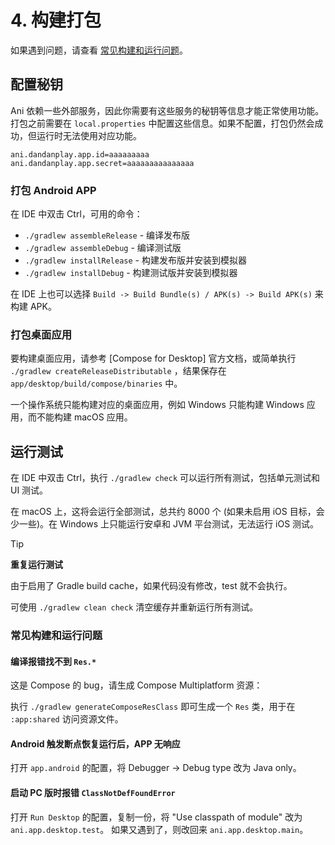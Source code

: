 # 4. 构建打包

如果遇到问题，请查看 [常见构建和运行问题](#常见构建和运行问题)。

## 配置秘钥

Ani 依赖一些外部服务，因此你需要有这些服务的秘钥等信息才能正常使用功能。打包之前需要在
`local.properties`
中配置这些信息。如果不配置，打包仍然会成功，但运行时无法使用对应功能。

```properties
ani.dandanplay.app.id=aaaaaaaaa
ani.dandanplay.app.secret=aaaaaaaaaaaaaaa
```

### 打包 Android APP

在 IDE 中双击 Ctrl，可用的命令：
- `./gradlew assembleRelease` - 编译发布版
- `./gradlew assembleDebug` - 编译测试版
- `./gradlew installRelease` - 构建发布版并安装到模拟器
- `./gradlew installDebug` - 构建测试版并安装到模拟器

在 IDE 上也可以选择 `Build -> Build Bundle(s) / APK(s) -> Build APK(s)` 来构建 APK。

### 打包桌面应用

要构建桌面应用，请参考 [Compose for Desktop]
官方文档，或简单执行 `./gradlew createReleaseDistributable`
，结果保存在 `app/desktop/build/compose/binaries` 中。

一个操作系统只能构建对应的桌面应用，例如 Windows 只能构建 Windows 应用，而不能构建 macOS 应用。

## 运行测试

在 IDE 中双击 Ctrl，执行 `./gradlew check` 可以运行所有测试，包括单元测试和 UI 测试。

在 macOS 上，这将会运行全部测试，总共约 8000 个 (如果未启用 iOS 目标，会少一些)。在 Windows 上只能运行安卓和
JVM 平台测试，无法运行
iOS 测试。

> [!TIP]
> **重复运行测试**
>
> 由于启用了 Gradle build cache，如果代码没有修改，test 就不会执行。
>
> 可使用 `./gradlew clean check` 清空缓存并重新运行所有测试。

### 常见构建和运行问题

#### 编译报错找不到 `Res.*`

这是 Compose 的 bug，请生成 Compose Multiplatform 资源：

执行 `./gradlew generateComposeResClass` 即可生成一个 `Res` 类，用于在 `:app:shared` 访问资源文件。

#### Android 触发断点恢复运行后，APP 无响应

打开 `app.android` 的配置，将 Debugger -> Debug type 改为 Java only。

#### 启动 PC 版时报错 `ClassNotDefFoundError`

打开 `Run Desktop` 的配置，复制一份，将 "Use classpath of module" 改为 `ani.app.desktop.test`。
如果又遇到了，则改回来 `ani.app.desktop.main`。
